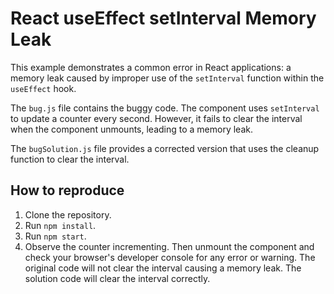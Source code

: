 # React useEffect setInterval Memory Leak

This example demonstrates a common error in React applications: a memory leak caused by improper use of the `setInterval` function within the `useEffect` hook.

The `bug.js` file contains the buggy code. The component uses `setInterval` to update a counter every second.  However, it fails to clear the interval when the component unmounts, leading to a memory leak. 

The `bugSolution.js` file provides a corrected version that uses the cleanup function to clear the interval.

## How to reproduce

1. Clone the repository.
2. Run `npm install`.
3. Run `npm start`.
4. Observe the counter incrementing. Then unmount the component and check your browser's developer console for any error or warning.  The original code will not clear the interval causing a memory leak. The solution code will clear the interval correctly.